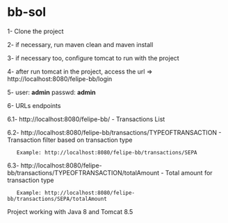 # bb-sol

1- Clone the project

2- if necessary, run maven clean and maven install

3- if necessary too, configure tomcat to run with the project

4- after run tomcat in the project, access the url => http://localhost:8080/felipe-bb/login

5- user: **admin** passwd: **admin**

6- URLs endpoints

  6.1- http://localhost:8080/felipe-bb/ - Transactions List
  
  6.2- http://localhost:8080/felipe-bb/transactions/TYPEOFTRANSACTION - Transaction filter based on transaction type
       
       Example: http://localhost:8080/felipe-bb/transactions/SEPA
       
  6.3- http://localhost:8080/felipe-bb/transactions/TYPEOFTRANSACTION/totalAmount - Total amount for transaction type
       
       Example: http://localhost:8080/felipe-bb/transactions/SEPA/totalAmount
 
 
Project working with Java 8 and Tomcat 8.5
